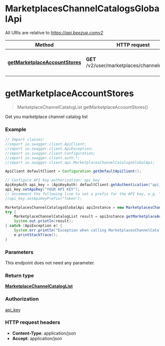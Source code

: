 # MarketplacesChannelCatalogsGlobalApi

All URIs are relative to *https://api.beezup.comv2*

Method | HTTP request | Description
------------- | ------------- | -------------
[**getMarketplaceAccountStores**](MarketplacesChannelCatalogsGlobalApi.md#getMarketplaceAccountStores) | **GET** /v2/user/marketplaces/channelcatalogs/ | Get  you marketplace channel catalog list


<a name="getMarketplaceAccountStores"></a>
# **getMarketplaceAccountStores**
> MarketplaceChannelCatalogList getMarketplaceAccountStores()

Get  you marketplace channel catalog list

### Example
```java
// Import classes:
//import io.swagger.client.ApiClient;
//import io.swagger.client.ApiException;
//import io.swagger.client.Configuration;
//import io.swagger.client.auth.*;
//import io.swagger.client.api.MarketplacesChannelCatalogsGlobalApi;

ApiClient defaultClient = Configuration.getDefaultApiClient();

// Configure API key authorization: api_key
ApiKeyAuth api_key = (ApiKeyAuth) defaultClient.getAuthentication("api_key");
api_key.setApiKey("YOUR API KEY");
// Uncomment the following line to set a prefix for the API key, e.g. "Token" (defaults to null)
//api_key.setApiKeyPrefix("Token");

MarketplacesChannelCatalogsGlobalApi apiInstance = new MarketplacesChannelCatalogsGlobalApi();
try {
    MarketplaceChannelCatalogList result = apiInstance.getMarketplaceAccountStores();
    System.out.println(result);
} catch (ApiException e) {
    System.err.println("Exception when calling MarketplacesChannelCatalogsGlobalApi#getMarketplaceAccountStores");
    e.printStackTrace();
}
```

### Parameters
This endpoint does not need any parameter.

### Return type

[**MarketplaceChannelCatalogList**](MarketplaceChannelCatalogList.md)

### Authorization

[api_key](../README.md#api_key)

### HTTP request headers

 - **Content-Type**: application/json
 - **Accept**: application/json


